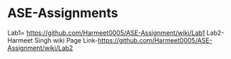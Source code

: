 # ASE-Assignments
Lab1= https://github.com/Harmeet0005/ASE-Assignment/wiki/Lab1
Lab2-Harmeet Singh  wiki Page Link-https://github.com/Harmeet0005/ASE-Assignment/wiki/Lab2
